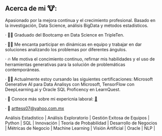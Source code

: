 ## Acerca de mi 🐮:
Apasionado por la mejora continua y el crecimiento profesional. 
Basado en la investigación, Data Science, análisis BigData  y métodos estadísticos.

· 👨‍🎓 Graduado del Bootcamp en Data Science en TripleTen.

· 🙋‍♂️ Me encanta participar en dinámicas en equipo y trabajar en dar soluciones analizando los problemas por diferentes ángulos.

· 🔥 Me motiva el concimiento continuo, refirnar mis habilidades y el uso de herramientas generativas para la solución de problemáticas contemporáneas.

· 👨‍💻 Actualmente estoy cursando las siguientes certificaciones: Microsoft Generative AI para Data Analisys con Microsoft, TensorFlow con DeepLearning.ai y Oracle SQL Proficency en LearnQuest.

· 📑 Conoce más sobre mi expericnia laboral: [📁](https://www.linkedin.com/in/arturo-tessmann-acosta-563528129/)

· 📧 arttess07@yahoo.com.mx

Análisis Estadístico | Análisis Exploratorio | Gestión Exitosa de Equipos | Python | SQL | Innovación | Teoría de Probabilidad | Desarrollo de Negocios | Métricas de Negocio | Machine Learning | Visión Artificial | Oracle | NLP |
